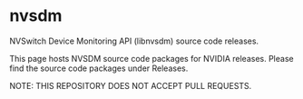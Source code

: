 # nvsdm
NVSwitch Device Monitoring API (libnvsdm) source code releases. 

This page hosts NVSDM source code packages for NVIDIA releases. Please find the source code packages under Releases.

NOTE: THIS REPOSITORY DOES NOT ACCEPT PULL REQUESTS.
